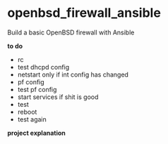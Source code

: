 # openbsd_firewall_ansible
Build a basic OpenBSD firewall with Ansible

**to do**
* rc
* test dhcpd config
* netstart only if int config has changed
* pf config
* test pf config
* start services if shit is good
* test
* reboot
* test again

**project explanation**
